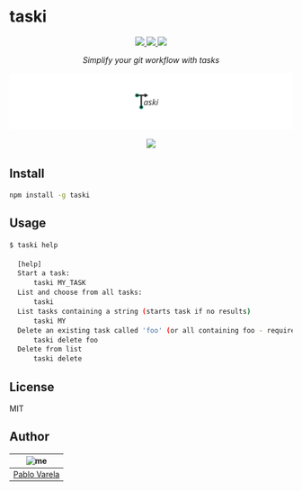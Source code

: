 # taski

<p align="center">
  <a href="https://travis-ci.org/pablopunk/taski"><img src="https://img.shields.io/travis/pablopunk/taski.svg" /> </a>
  <a href="https://github.com/pablopunk/miny"><img src="https://img.shields.io/badge/made_with-miny-1eced8.svg" /> </a>
  <a href="https://www.npmjs.com/package/taski"><img src="https://img.shields.io/npm/dt/taski.svg" /></a>
</p>

<p align="center">
  <i>Simplify your git workflow with tasks</i>
</p>

![logo](./res/taski.svg)

<p align="center">
  <a href="https://asciinema.org/a/QwesE5OXdVNhu6qDJGuaDkZkj" target="_blank"><img src="https://asciinema.org/a/QwesE5OXdVNhu6qDJGuaDkZkj.svg" /></a>
</p>



## Install

```sh
npm install -g taski
```


## Usage

```bash
$ taski help

  [help]
  Start a task:
      taski MY_TASK
  List and choose from all tasks:
      taski
  List tasks containing a string (starts task if no results)
      taski MY
  Delete an existing task called 'foo' (or all containing foo - requires confirmation)
      taski delete foo
  Delete from list
      taski delete

```


## License

MIT


## Author

| ![me](https://gravatar.com/avatar/fa50aeff0ddd6e63273a068b04353d9d?size=100)           |
| --------------------------------- |
| [Pablo Varela](https://pablo.life)   |

